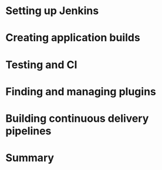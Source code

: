 # Setting up Jenkins

# Creating application builds

# Testing and CI

# Finding and managing plugins

# Building continuous delivery pipelines

# Summary


